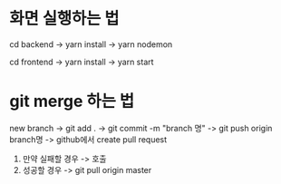 # 화면 실행하는 법

cd backend -> yarn install -> yarn nodemon

cd frontend -> yarn install -> yarn start

# git merge 하는 법

new branch -> git add . -> git commit -m "branch 명" -> git push origin branch명 -> github에서 create pull request
1. 만약 실패할 경우 -> 호출
2. 성공할 경우 -> git pull origin master
